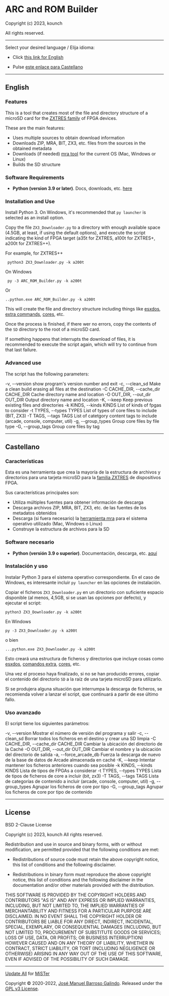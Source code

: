 # ARC and ROM Builder

Copyright (c) 2023, kounch

All rights reserved.

---

Select your desired language / Elija idioma:

- Click [this link for English](#english)

- Pulse [este enlace para Castellano](#castellano)

---

## English

### Features

This is a tool that creates most of the file and directory structure of a microSD card for the [ZXTRES family](https://github.com/zxtres/) of FPGA devices.

These are the main features:

- Uses multiple sources to obtain download information
- Downloads ZIP, MRA, BIT, ZX3, etc. files from the sources in the obtained metadata
- Downloads (if needed) [mra tool](https://github.com/kounch/mra-tools-c/tree/master/release) for the current OS (Mac, Windows or Linux)
- Builds the SD structure

### Software Requirements

- **Python (version 3.9 or later)**. Docs, downloads, etc. [here](https://www.python.org/)

### Installation and Use

Install Python 3. On Windows, it's recommended that `py launcher` is selected as an install option.

Copy the file `ZX3_Downloader.py` to a directory with enough available space (4.5GB, at least, if using the default options), and execute the script indicating the kind of FPGA target (a35t for ZXTRES, a100t for ZXTRES+, a200t for ZXTRES++).

For example, for ZXTRES++

     python3 ZX3_Downloader.py -k a200t

On Windows

     py -3 ARC_ROM_Builder.py -k a200t

Or

    ..python.exe ARC_ROM_Builder.py -k a200t

This will create the file and directory structure including things like [esxdos](http://www.esxdos.org/index.html), [extra commands](https://github.com/zxtres/dot_commands), [cores](https://github.com/zxtres/cores), etc.

Once the process is finished, if there wer no errors, copy the contents of the `SD` directory to the root of a microSD card.

If something happens that interrupts the download of files, it is recommended to execute the script again, which will try to continue from that last failure.

### Advanced use

The script has the following parameters:

  -v, --version         show program's version number and exit
  -c, --clean_sd        Make a clean build erasing all files at the destination
  -C CACHE_DIR, --cache_dir CACHE_DIR
                        Cache directory name and location
  -O OUT_DIR, --out_dir OUT_DIR
                        Output directory name and location
  -K, --keep            Keep previous existing files and directories
  -k KINDS, --kinds KINDS
                        List of kinds of fpgas to consider
  -t TYPES, --types TYPES
                        List of types of core files to include (BIT, ZX3)
  -T TAGS, --tags TAGS  List of catetgory content tags to include  (arcade,
                        console, computer, util)
  -g, --group_types     Group core files by file type
  -G, --group_tags      Group core files by tag

---

## Castellano

### Características

Esta es una herramienta que crea la mayoría de la estructura de archivos y directorios para una tarjeta microSD para la [familia ZXTRES](https://github.com/zxtres/) de dispositivos FPGA.

Sus características principales son:

- Utiliza múltiples fuentes para obtener información de descarga
- Descarga archivos ZIP, MRA, BIT, ZX3, etc. de las fuentes de los metadatos obtenidos
- Descarga (si fuera necesario) la [herramienta mra](https://github.com/kounch/mra-tools-c/tree/master/release) para el sistema operativo utilizado (Mac, Windows o Linux)
- Construye la estructura de archivos para la SD

### Software necesario

- **Python (versión 3.9 o superior)**. Documentación, descarga, etc. [aquí](https://www.python.org/)

### Instalación y uso

Instalar Python 3 para el sistema operativo correspondiente. En el caso de Windows, es interesante incluir `py launcher` en las opciones de instalación.

Copiar el ficheros `ZX3_Downloader.py` en un directorio con suficiente espacio disponible (al menos, 4,5GB, si se usan las opciones por defecto), y ejecutar el script:

    python3 ZX3_Downloader.py -k a200t

En Windows

    py -3 ZX3_Downloader.py -k a200t

o bien

    ...python.exe ZX3_Downloader.py -k a200t

Esto creará una estructura de ficheros y directorios que incluye cosas como [esxdos](http://www.esxdos.org/index.html), [comandos extra](https://github.com/zxtres/dot_commands), [cores](https://github.com/zxtres/cores), etc.

Una vez el proceso haya finalizado, si no se han producido errores, copiar el contenido del directorio `SD` a la raíz de una tarjeta microSD para utilizarlo.

Si se produjera alguna situación que interrumpa la descarga de ficheros, se recomienda volver a lanzar el script, que continuará a partir de ese último fallo.

### Uso avanzado

El script tiene los siguientes parámetros:

  -v, --version           Mostrar el número de versión del programa y salir
  -c, --clean_sd          Borrar todos los ficheros en el destino y crear una SD limpia
  -C CACHE_DIR, --cache_dir CACHE_DIR
                          Cambiar la ubicación del directorio de la Caché
  -O OUT_DIR, --out_dir OUT_DIR
                          Cambiar el nombre y la ubicación del directorio de salida
  -a, --force_arcade_db
                          Fuerza la descarga de nuevo de la base de datos de Arcade almacenada en caché
  -K, --keep              Intentar mantener los ficheros anteriores cuando sea posible
  -k KINDS, --kinds KINDS
                          Lista de tipos de FPGAs a considerar
  -t TYPES, --types TYPES
                          Lista de tipos de ficheros de core a incluir (bit, zx3)
  -T TAGS, --tags TAGS    Lista de categorías de contenido a incluir (arcade, console,
                          computer, util)
  -g, --group_types       Agrupar los ficheros de core por tipo
  -G, --group_tags        Agrupar los ficheros de core por tipo de contenido

---

## License

BSD 2-Clause License

Copyright (c) 2023, kounch
All rights reserved.

Redistribution and use in source and binary forms, with or without
modification, are permitted provided that the following conditions are met:

- Redistributions of source code must retain the above copyright notice, this
  list of conditions and the following disclaimer.

- Redistributions in binary form must reproduce the above copyright notice,
  this list of conditions and the following disclaimer in the documentation
  and/or other materials provided with the distribution.

THIS SOFTWARE IS PROVIDED BY THE COPYRIGHT HOLDERS AND CONTRIBUTORS "AS IS"
AND ANY EXPRESS OR IMPLIED WARRANTIES, INCLUDING, BUT NOT LIMITED TO, THE
IMPLIED WARRANTIES OF MERCHANTABILITY AND FITNESS FOR A PARTICULAR PURPOSE ARE
DISCLAIMED. IN NO EVENT SHALL THE COPYRIGHT HOLDER OR CONTRIBUTORS BE LIABLE
FOR ANY DIRECT, INDIRECT, INCIDENTAL, SPECIAL, EXEMPLARY, OR CONSEQUENTIAL
DAMAGES (INCLUDING, BUT NOT LIMITED TO, PROCUREMENT OF SUBSTITUTE GOODS OR
SERVICES; LOSS OF USE, DATA, OR PROFITS; OR BUSINESS INTERRUPTION) HOWEVER
CAUSED AND ON ANY THEORY OF LIABILITY, WHETHER IN CONTRACT, STRICT LIABILITY,
OR TORT (INCLUDING NEGLIGENCE OR OTHERWISE) ARISING IN ANY WAY OUT OF THE USE
OF THIS SOFTWARE, EVEN IF ADVISED OF THE POSSIBILITY OF SUCH DAMAGE.

---

[Update All](https://github.com/theypsilon/Update_All_MiSTer) for [MiSTer](https://github.com/MiSTer-devel/Main_MiSTer/wiki)

Copyright © 2020-2022, [José Manuel Barroso Galindo](https://twitter.com/josembarroso).
Released under the [GPL v3 License](LICENSE).
